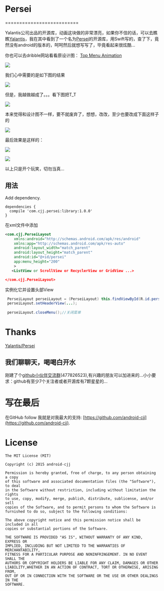 # Persei
==========================

Yalantis公司出品的开源库，动画这块做的非常漂亮，如果你不信的话，可以去瞧瞧[Yalantis](https://github.com/Yalantis)，我在其中看到了一个名为[Persei](https://github.com/Yalantis/Persei)的开源库，用Swift写的，查了下，竟然没有android的版本的，呵呵然后就想写写了，毕竟看起来很炫酷...

你也可以去dribble网站看看原设计图：
[Top Menu Animation](https://dribbble.com/shots/1706861-Top-Menu-Animation?list=users&offset=23)

![](https://github.com/Yalantis/Persei/raw/master/Assets/animation.gif)

我们心中需要的是如下图的结果

![](http://img.55bbs.com/10_500x2000/974/li5c2kC78GdkQ.jpg)

但是，我越做越成了。。。看下图把T_T

![](http://www.ename.cn/data/article/201412/03/1417588595.jpg)

本来觉得和设计图不一样，要不就废弃了，想想，改改，至少也要改成下面这样子的

![](http://img4.duitang.com/uploads/item/201403/04/20140304122431_XMCuj.thumb.600_0.jpeg)

最后效果是这样的：

![](http://www.apkbus.com/data/attachment/forum/201509/25/144242qv69abhu6n9vav66.gif)

![](http://www.apkbus.com/data/attachment/forum/201509/24/141035ugk917wf899f4gi8.gif)

以上只是开个玩笑，切勿当真...

用法
----------------------------------------
Add dependency.

```
dependencies {
  compile 'com.cjj.persei:library:1.0.0'
}
```

在xml文件中添加
```xml
<com.cjj.PerseiLayout
    xmlns:android="http://schemas.android.com/apk/res/android"
    xmlns:app="http://schemas.android.com/apk/res-auto"
    android:layout_width="match_parent"
    android:layout_height="match_parent"
    android:id="@+id/persei"
    app:menu_height="200"
    >
   <ListView or ScrollView or RecyclerView or GridView ...>

</com.cjj.PerseiLayout>
```
实例化它并设置头部View
```java
 PerseiLayout perseiLayout = (PerseiLayout) this.findViewById(R.id.persei);
 perseiLayout.setHeaderView(...);
 
 perseiLayout.closeMenu();//关闭菜单
 ```
 
 
Thanks
=======
 [Yalantis/Persei](https://github.com/Yalantis/Persei)
 
我们聊聊天，喝喝白开水
-----------------------------
刚建了个[github小伙伴交流群](http://t.cn/RyiVjnv)(477826523),有兴趣的朋友可以加进来的...小小要求：github有至少7个关注者或者开源库有7颗星星的...

写在最后
==============================================================
在GitHub follow 我就是对我最大的支持:
[https://github.com/android-cjj](https://github.com/android-cjj).
 
License
=======

    The MIT License (MIT)

	Copyright (c) 2015 android-cjj

	Permission is hereby granted, free of charge, to any person obtaining a copy
	of this software and associated documentation files (the "Software"), to deal
	in the Software without restriction, including without limitation the rights
	to use, copy, modify, merge, publish, distribute, sublicense, and/or sell
	copies of the Software, and to permit persons to whom the Software is
	furnished to do so, subject to the following conditions:

	The above copyright notice and this permission notice shall be included in all
	copies or substantial portions of the Software.

	THE SOFTWARE IS PROVIDED "AS IS", WITHOUT WARRANTY OF ANY KIND, EXPRESS OR
	IMPLIED, INCLUDING BUT NOT LIMITED TO THE WARRANTIES OF MERCHANTABILITY,
	FITNESS FOR A PARTICULAR PURPOSE AND NONINFRINGEMENT. IN NO EVENT SHALL THE
	AUTHORS OR COPYRIGHT HOLDERS BE LIABLE FOR ANY CLAIM, DAMAGES OR OTHER
	LIABILITY,WHETHER IN AN ACTION OF CONTRACT, TORT OR OTHERWISE, ARISING FROM,
	OUT OF OR IN CONNECTION WITH THE SOFTWARE OR THE USE OR OTHER DEALINGS IN THE
	SOFTWARE.





